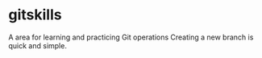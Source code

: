# gitskills
A area for learning and practicing Git operations
Creating a new branch is quick and simple.
